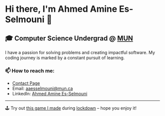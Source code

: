 # Hi there, I'm Ahmed Amine Es-Selmouni 👋

## 🎓 Computer Science Undergrad @ [MUN](https://www.mun.ca)

I have a passion for solving problems and creating impactful software. My coding journey is marked by a constant pursuit of learning.

### 📫 How to reach me:
- [Contact Page](https://ahamsel.github.io/portfolio/pages/contact)
- Email: [aaesselmouni@mun.ca](mailto:aaesselmouni@mun.ca)
- LinkedIn: [Ahmed Amine Es-Selmouni](https://www.linkedin.com/in/aaesselmouni)

---

🕹️ Try out [this game I made](https://aaess.itch.io/game-without-art) during [lockdown](https://github.com/ahamSel/Lockdown) – hope you enjoy it!
